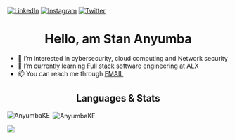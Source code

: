 [![LinkedIn](https://img.shields.io/badge/LinkedIn-%230077B5.svg?logo=linkedin&logoColor=white)](https://linkedin.com/in/AnyumbaKE)
[![Instagram](https://img.shields.io/badge/Instagram-%23E4405F.svg?logo=Instagram&logoColor=white)](https://instagram.com/AnyumbaKE) [![Twitter](https://img.shields.io/badge/Twitter-%231DA1F2.svg?logo=Twitter&logoColor=white)](https://twitter.com/AnyumbaKE)

<h1 align='center'>Hello, am Stan Anyumba</h1>

- 👀 I’m interested in cybersecurity, cloud computing and Network security
- 🌱 I’m currently learning Full stack software engineering at ALX
- 📫 You can reach me through <a href="mailto:stanley@dualpix.co.ke">EMAIL</a>

<h2 align='center'>Languages & Stats</h2>
<p><img align="left" src="https://github-readme-stats.vercel.app/api/top-langs?username=AnyumbaKE&show_icons=true&locale=en&layout=compact" alt="AnyumbaKE" /></p>
<p>&nbsp;<img align="center" src="https://github-readme-stats.vercel.app/api?username=AnyumbaKE&show_icons=true&locale=en" alt="AnyumbaKE" /></p>

[![](https://visitcount.itsvg.in/api?id=anyumbake&label=Profile%20Views&color=3&icon=5&pretty=false)](https://visitcount.itsvg.in)



